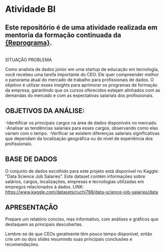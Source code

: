 # <br> Atividade BI 

## Este repositório é de uma atividade realizada em mentoria da formação continuada da [{Reprograma}](https://www.reprograma.com.br/).

<br>
<brVisualização do pdf da apresentação desenvolvida no [Canva](https://drive.google.com/file/d/1V9blXer1Va1ttakzd4LmT2fMO91DbsNE/view?usp=sharing).


## SITUAÇÃO PROBLEMA

<br>

Como analista de dados júnior em uma startup de educação em tecnologia, você recebeu
uma tarefa importante do CEO. Ele quer compreender melhor o panorama atual do mercado
de trabalho para profissionais de dados. O objetivo é utilizar esses insights para aprimorar os
programas de formação da empresa, garantindo que os cursos oferecidos estejam alinhados
com as demandas do mercado e com as expectativas salariais dos profissionais.


## OBJETIVOS DA ANÁLISE:

-Identificar os principais cargos na área de dados disponíveis no mercado.
-Analisar as tendências salariais para esses cargos, observando como elas variam com o
tempo.
-Verificar se existem diferenças salariais significativas que dependam da localização
geográfica ou do nível de experiência dos profissionais.

## BASE DE DADOS 

O conjunto de dados escolhido para este projeto está disponível no Kaggle: "Data Science Job
Salaries”. Este dataset contém informações sobre salários, cargos, localizações, empresas e
tecnologias utilizadas em empregos relacionados à dados.
LINK: https://www.kaggle.com/datasets/ruchi798/data-science-job-salaries/data

 ## APRESENTAÇÃO

Prepare um relatório conciso, mas informativo, com
análises e gráficos que destaquem as principais descobertas.

Lembre-se de que CEOs
geralmente têm pouco tempo disponível, então crie um ou dois slides
resumindo suas principais conclusões e recomendações.


<br>

